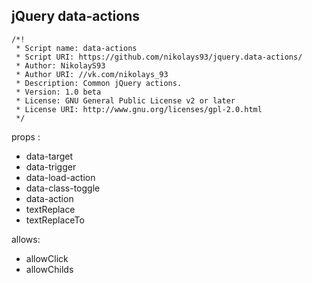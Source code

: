 ## jQuery data-actions
```
/*!
 * Script name: data-actions
 * Script URI: https://github.com/nikolays93/jquery.data-actions/
 * Author: NikolayS93
 * Author URI: //vk.com/nikolays_93
 * Description: Common jQuery actions.
 * Version: 1.0 beta
 * License: GNU General Public License v2 or later
 * License URI: http://www.gnu.org/licenses/gpl-2.0.html
 */
```

props :
- data-target
- data-trigger
- data-load-action
- data-class-toggle
- data-action
- textReplace
- textReplaceTo

allows:
- allowClick
- allowChilds